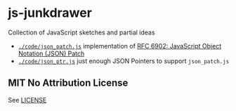 # js-junkdrawer

Collection of JavaScript sketches and partial ideas

- [`./code/json_patch.js`](./code/json_patch.js) implementation of [RFC 6902: JavaScript Object Notation (JSON) Patch](https://datatracker.ietf.org/doc/html/rfc6902/#section-3)
- [`./code/json_ptr.js`](./code/json_ptr.js) just enough JSON Pointers to support `json_patch.js`

## MIT No Attribution License
See [LICENSE](./LICENSE)

